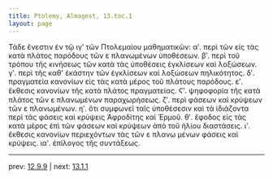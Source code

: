 ```yaml
---
title: Ptolemy, Almagest, 13.toc.1
layout: page
---
```


Τάδε ἔνεστιν ἐν τῷ ιγʹ τῶν Πτολεμαίου μαθηματικῶν: αʹ. περὶ τῶν εἰς τὰς κατὰ πλάτος παρόδους τῶν ε πλανωμένων ὑποθέσεων. βʹ. περὶ τοῦ τρόπου τῆς κινήσεως τῶν κατὰ τὰς ὑποθέσεις ἐγκλίσεων καὶ λοξώσεων. γʹ. περὶ τῆς καθ' ἑκάστην τῶν ἐγκλίσεων καὶ λοξώσεων πηλικότητος. δʹ. πραγματεία κανονίων εἰς τὰς κατὰ μέρος τοῦ πλάτους παρόδους. εʹ. ἔκθεσις κανονίων τῆς κατὰ πλάτος πραγματείας. Ϛʹ. ψηφοφορία τῆς κατὰ πλάτος τῶν ε πλανωμένων παραχωρήσεως. ζʹ. περὶ φάσεων καὶ κρύψεων τῶν ε πλανωμένων. ηʹ. ὅτι συμφωνεῖ ταῖς ὑποθέσεσιν καὶ τὰ ἰδιάζοντα περὶ τὰς φάσεις καὶ κρύψεις Ἀφροδίτης καὶ Ἑρμοῦ. θʹ. ἔφοδος εἰς τὰς κατὰ μέρος ἐπὶ τῶν φάσεων καὶ κρύψεων ἀπὸ τοῦ ἡλίου διαστάσεις. ιʹ. ἔκθεσις κανονίων περιεχόντων τὰς τῶν ε πλανω μένων φάσεις καὶ κρύψεις. ιαʹ. ἐπίλογος τῆς συντάξεως. 

---

prev: [12.9.9](../12.9.9/) | next: [13.1.1](../13.1.1/)

